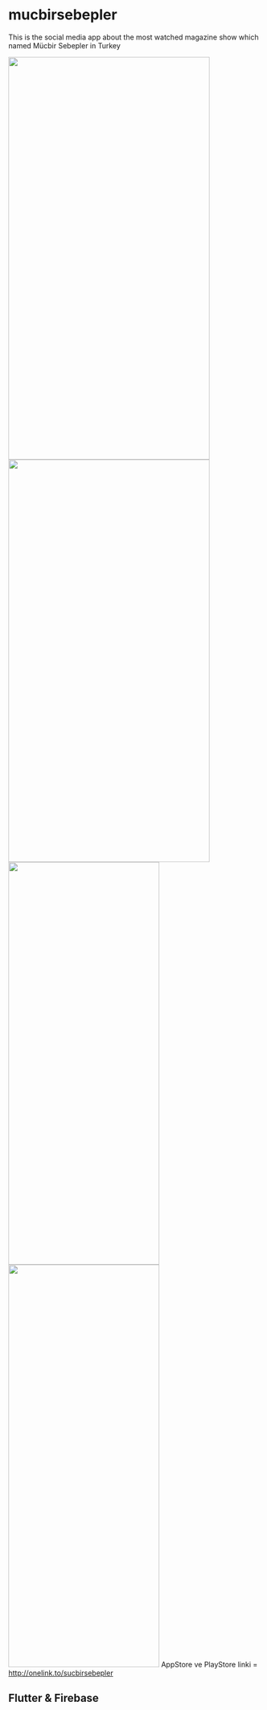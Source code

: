 # mucbirsebepler
This is the social media app about the most watched magazine show which named Mücbir Sebepler in Turkey 

<img src="screenshots/yari1.png" width=400 height=800> <img src="screenshots/yari2.png" width=400 height=800>
<img src="screenshots/2390425.png" width=300 height=800> <img src="screenshots/tospik.png" width=300 height=800>
AppStore ve PlayStore linki = http://onelink.to/sucbirsebepler


## Flutter & Firebase
